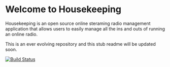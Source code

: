 Welcome to Housekeeping
=======================

Housekeeping is an open source online steraming radio management application that allows users to easily manage all the ins and outs of running an online radio.

This is an ever evolving repository and this stub readme will be updated soon.

[![Build Status](https://secure.travis-ci.org/dentafrice/housekeeping.png)](http://travis-ci.org/dentafrice/housekeeping)